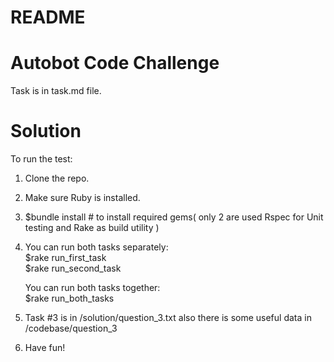 # README
Autobot Code Challenge
======================
Task is in task.md file.

# Solution
To run the test:

1. Clone the repo.
2. Make sure Ruby is installed.
3. $bundle install # to install required gems( only 2 are used Rspec for Unit testing and Rake as build utility )
4. You can run both tasks separately:  
    $rake run_first_task  
    $rake run_second_task
    
   You can run both tasks together:  
    $rake run_both_tasks
5. Task #3 is in /solution/question_3.txt also there is some useful data in  /codebase/question_3
6. Have fun!   